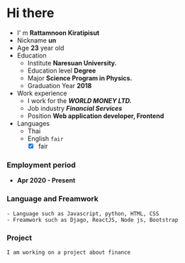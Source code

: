 # Hi there 
- I' m __Rattamnoon Kiratipisut__
- Nickname  __un__
- Age __23__ year old
- Education
    - Institute __Naresuan University.__
    - Education level __Degree__
    - Major __Science Program in Physics.__
    - Graduation Year __2018__
- Work experience
    - I work for the ___WORLD MONEY LTD.___
    - Job industry ___Financial Services___
    - Position __Web application developer, Frontend__ 
- Languages 
    - Thai
    - English ``` fair ```
        - [x] fair

### Employment period
- __Apr 2020 - Present__

### Language and Freamwork
```
- Language such as Javascript, python, HTML, CSS
- Freamwork such as Djago, ReactJS, Node js, Bootstrap  
``` 

### Project
```
I am working on a project about finance
``` 
